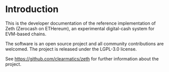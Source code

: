 # Introduction

This is the developer documentation of the reference implementation of Zeth (Zerocash on ETHereum), an experimental digital-cash system for EVM-based chains.

The software is an open source project and all community contributions are welcomed. The project is released under the LGPL-3.0 license.

See https://github.com/clearmatics/zeth for further information about the project.

